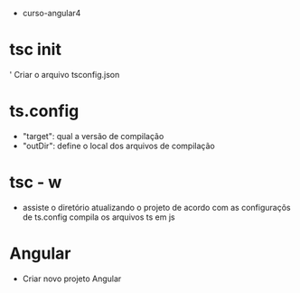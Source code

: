 * curso-angular4

tsc init
===================
  ' Criar o arquivo tsconfig.json

ts.config
===================
  - "target":
    qual a versão de compilação
  - "outDir":
    define o local dos arquivos de compilação

 
tsc - w
===================    
  - assiste o diretório atualizando o projeto de acordo com as configuraçõs de ts.config
  compila os arquivos ts em js


Angular
===================

- Criar novo projeto Angular
